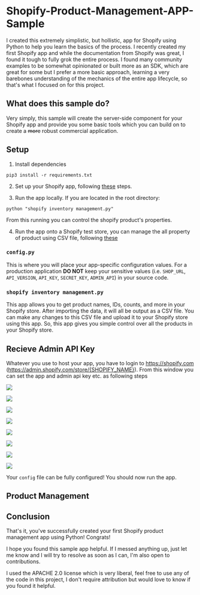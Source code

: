 # Shopify-Product-Management-APP-Sample

I created this extremely simplistic, but hollistic, app for Shopify using Python to help you learn the basics of the process. I recently created my first Shopify app and while the documentation from Shopify was great, I found it tough to fully grok the entire process. I found many community examples to be somewhat opinionated or built more as an SDK, which are great for some but I prefer a more basic approach, learning a very barebones understanding of the mechanics of the entire app lifecycle, so that's what I focused on for this project.

## What does this sample do?

Very simply, this sample will create the server-side component for your Shopify app and provide you some basic tools which you can build on to create a ~~more~~ robust commercial application.

## Setup
1. Install dependencies
```
pip3 install -r requirements.txt
```


2. Set up your Shopify app, following [these](https://github.com/StarSolution1221/Shopify-Manage-APP#recieve-admin-api-key) steps.


3. Run the app locally. If you are located in the root directory:
```
python "shopify inventory management.py"
```
From this running you can control the shopify product's properties.


4. Run the app onto a Shopify test store, you can manage the all property of product using CSV file, following [these](https://github.com/StarSolution1221/Shopify-Manage-APP#product-management)


### `config.py`

This is where you will place your app-specific configuration values. For a production application **DO NOT** keep your sensitive values (i.e. `SHOP_URL`, `API_VERSION`, `API_KEY`, `SECRET_KEY`, `ADMIN_API`) in your source code.

### `shopify inventory management.py`

This app allows you to get product names, IDs, counts, and more in your Shopify store. After importing the data, it will all be output as a CSV file.
You can make any changes to this CSV file and upload it to your Shopify store using this app. So, this app gives you simple control over all the products in your Shopify store.

## Recieve Admin API Key

Whatever you use to host your app, you have to login to https://shopify.com (https://admin.shopify.com/store/{SHOPIFY_NAME}). From this window you can set the app and admin api key etc. as following steps

![](image/img1.png)

![](image/img2.png)

![](image/img3.png)

![](image/img4.png)

![](image/img5.png)

![](image/img6.png)

![](image/img7.png)

![](image/img8.png)

Your `config` file can be fully configured! You should now run the app.

## Product Management



## Conclusion

That's it, you've successfully created your first Shopify product management app using Python! Congrats! 

I hope you found this sample app helpful. If I messed anything up, just let me know and I will try to resolve as soon as I can, I'm also open to contributions. 

I used the APACHE 2.0 license which is very liberal, feel free to use any of the code in this project, I don't require attribution but would love to know if you found it helpful.

